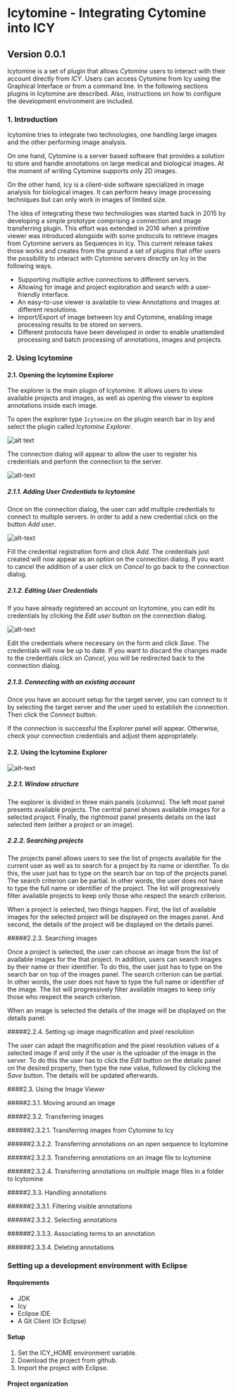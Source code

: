 # Icytomine - Integrating Cytomine into ICY

## Version 0.0.1

Icytomine is a set of plugin that allows _Cytomine_ users to interact with their account directly from _ICY_. Users can access Cytomine from Icy using the Graphical Interface or from a command line. In the following sections plugins in Icytomine are described. Also, instructions on how to configure the development environment are included.

### 1. Introduction

Icytomine tries to integrate two technologies, one handling large images and the other performing image analysis.

On one hand, Cytomine is a server based software that provides a solution to store and handle annotations on large medical and biological images. At the moment of writing Cytomine supports only 2D images.

On the other hand, Icy is a client-side software specialized in image analysis for biological images. It can perform heavy image processing techniques but can only work in images of limited size.

The idea of integrating these two technologies was started back in 2015 by developing a simple prototype comprising a connection and image transferring plugin. This effort was extended in 2016 when a primitive viewer was introduced alongside with some protocols to retrieve images from Cytomine servers as Sequences in Icy. This current release takes those works and creates from the ground a set of plugins that offer users the possibility to interact with Cytomine servers directly on Icy in the following ways.

* Supporting multiple active connections to different servers.
* Allowing for image and project exploration and search with a user-friendly interface.
* An easy-to-use viewer is available to view Annotations and images at different resolutions.
* Import/Export of image between Icy and Cytomine, enabling image processing results to be stored on servers.
* Different protocols have been developed in order to enable unattended processing and batch processing of annotations, images and projects.

### 2. Using Icytomine

#### 2.1. Opening the Icytomine Explorer

The explorer is the main plugin of Icytomine. It allows users to view available projects and images, as well as opening the viewer to explore annotations inside each image.

To open the explorer type `Icytomine` on the plugin search bar in Icy and select the plugin called *Icytomine Explorer*. 

![alt text](https://github.com/danyfel80/icytomine/raw/master/imgs/01.OpenIcytomine.png "Open Icytomine")

The connection dialog will appear to allow the user to register his credentials and perform the connection to the server.

![alt-text](https://github.com/danyfel80/icytomine/raw/master/imgs/02.LoginDialog.png "Login Dialog")

##### 2.1.1. Adding User Credentials to Icytomine

Once on the connection dialog, the user can add multiple credentials to connect to multiple servers. In order to add a new credential click on the button *Add user*.

![alt-text](https://github.com/danyfel80/icytomine/raw/master/imgs/03.AddUserDialog.png "Add user")

Fill the credential registration form and click *Add*. The credentials just created will now appear as an option on the connection dialog. If you want to cancel the addition of a user click on *Cancel* to go back to the connection dialog.

##### 2.1.2. Editing User Credentials

If you have already registered an account on Icytomine, you can edit its credentials by clicking the *Edit user* button on the connection dialog.

![alt-text](https://github.com/danyfel80/icytomine/raw/master/imgs/04.EditUserDialog.png "Edit user")

Edit the credentials where necessary on the form and click *Save*. The credentials will now be up to date. If you want to discard the changes made to the credentials click on *Cancel*, you will be redirected back to the connection dialog.

##### 2.1.3. Connecting with an existing account

Once you have an account setup for the target server, you can connect to it by selecting the target server and the user used to establish the connection. Then click the *Connect* button.

If the connection is successful the Explorer panel will appear. Otherwise, check your connection credentials and adjust them appropriately.

#### 2.2. Using the Icytomine Explorer

![alt-text](https://github.com/danyfel80/icytomine/raw/master/imgs/05.ExplorerInterface.png "Explorer interface")

##### 2.2.1. Window structure

The explorer is divided in three main panels (columns). The left most panel presents available projects. The central panel shows available images for a selected project. Finally, the rightmost panel presents details on the last selected item (either a project or an image).

##### 2.2.2. Searching projects

The projects panel allows users to see the list of projects available for the current user as well as to search for a project by its name or identifier. To do this, the user just has to type on the search bar on top of the projects panel. The search criterion can be partial. In other words, the user does not have to type the full name or identifier of the project. The list will progressively filter available projects to keep only those who respect the search criterion.

When a project is selected, two things happen. First, the list of available images for the selected project will be displayed on the images panel. And second, the details of the project will be displayed on the details panel.

#####2.2.3. Searching images

Once a project is selected, the user can choose an image from the list of available images for the that project. In addition, users can search images by their name or their identifier. To do this, the user just has to type on the search bar on top of the images panel. The search criterion can be partial. In other words, the user does not have to type the full name or identifier of the image. The list will progressively filter available images to keep only those who respect the search criterion.

When an image is selected the details of the image will be displayed on the details panel.

#####2.2.4. Setting up image magnification and pixel resolution

The user can adapt  the magnification and the pixel resolution values of a selected image if and only if the user is the uploader of the image in the server. To do this the user has to click the *Edit* button on the details panel on the desired property, then type the new value, followed by clicking the *Save* button. The details will be updated afterwards.

####2.3. Using the Image Viewer

#####2.3.1. Moving around an image

#####2.3.2. Transferring images

######2.3.2.1. Transferring images from Cytomine to Icy

######2.3.2.2. Transferring annotations on an open sequence to Icytomine

######2.3.2.3. Transferring annotations on an image file to Icytomine

######2.3.2.4. Transferring annotations on multiple image files in a folder to Icytomine

#####2.3.3. Handling annotations

######2.3.3.1. Filtering visible annotations

######2.3.3.2. Selecting annotations

######2.3.3.3. Associating terms to an annotation

######2.3.3.4. Deleting annotations



### Setting up a development environment with Eclipse

#### Requirements

* JDK
* Icy
* Eclipse IDE
* A Git Client (Or Eclipse)

#### Setup

1. Set the ICY_HOME environment variable.
2. Download the project from github.
3. Import the project with Eclipse.

#### Project organization

